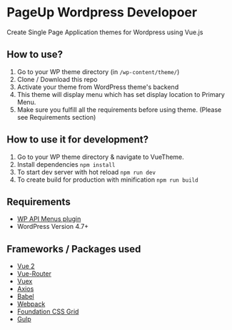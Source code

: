 # PageUp Wordpress Developoer
Create Single Page Application themes for Wordpress using Vue.js

## How to use?
1. Go to your WP theme directory (in `/wp-content/theme/`)
2. Clone / Download this repo
3. Activate your theme from WordPress theme's backend
4. This theme will display menu which has set display location to Primary Menu. 
5. Make sure you fulfill all the requirements before using theme. (Please see Requirements section)

## How to use it for development?
1. Go to your WP theme directory & navigate to VueTheme.
2. Install dependencies ``npm install``
3. To start dev server with hot reload ``npm run dev``
4. To create build for production with minification ``npm run build``

## Requirements
* [WP API Menus plugin](https://wordpress.org/plugins/wp-api-menus/)
* WordPress Version 4.7+

## Frameworks / Packages used
* [Vue 2](http://vuejs.org)
* [Vue-Router](https://github.com/vuejs/vue-router)
* [Vuex](https://github.com/vuejs/vuex)
* [Axios](https://github.com/mzabriskie/axios)
* [Babel](https://babeljs.io)
* [Webpack](https://webpack.js.org/)
* [Foundation CSS Grid](http://foundation.zurb.com/grid.html)
* [Gulp](http://gulpjs.com/)